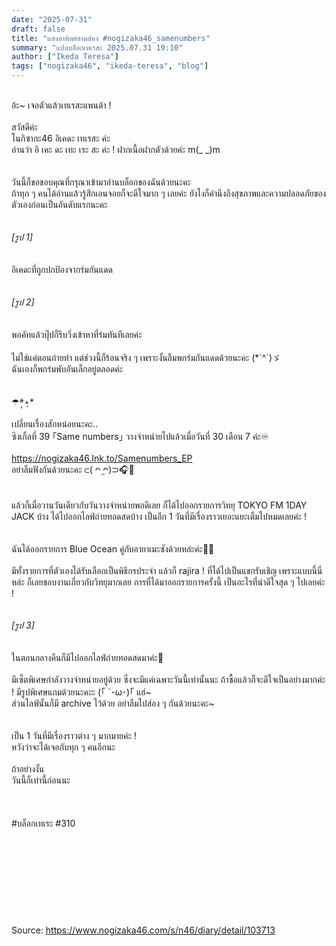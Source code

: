 ```yaml
---
date: "2025-07-31"
draft: false
title: "แสงอาทิตย์สาดส่อง #nogizaka46_samenumbers"
summary: "แปลบล็อกเทเรสะ 2025.07.31 19:10"
author: ["Ikeda Teresa"]
tags: ["nogizaka46", "ikeda-teresa", "blog"]
---
```


\
อ้ะ~ เจอตัวแล้วเทเรสะแพนด้า !\
\
สวัสดีค่ะ\
โนกิซากะ46 อิเคดะ เทเรสะ ค่ะ\
อ่านว่า อิ เคะ ดะ เทะ เระ สะ ค่ะ ! ฝากเนื้อฝากตัวด้วยค่ะ m(\_ \_)m\
\
\
วันนี้ก็ขอขอบคุณที่กรุณาเข้ามาอ่านบล็อกของฉันด้วยนะคะ\
ถ้าทุก ๆ คนได้อ่านแล้วรู้สึกเอนจอยก็จะดีใจมาก ๆ เลยค่ะ ยังไงก็คำนึงถึงสุขภาพและความปลอดภัยของตัวเองก่อนเป็นอันดับแรกนะคะ\
\
\
_[รูป 1]_\
\
\
อิเคดะที่ถูกปกป้องจากร่มกันแดด\
\
\
_[รูป 2]_\
\
\
พอคัทแล้วปุ๊ปก็รีบวิ่งเข้าหาที่ร่มทันทีเลยค่ะ\
\
ไม่ใช่แค่ตอนถ่ายทำ แต่ช่วงนี้ก็ร้อนจริง ๆ เพราะงั้นลืมพกร่มกันแดดด้วยนะคะ (\*´^\`)ゞ\
ฉันเองก็พกร่มพับอันเล็กอยู่ตลอดค่ะ\
\
\
☂︎\*̣̩⋆̩\*\
\
เปลี่ยนเรื่องสักหน่อยนะคะ..\
ซิงเกิ้ลที่ 39 ｢Same numbers｣ วางจำหน่ายไปแล้วเมื่อวันที่ 30 เดือน 7 ค่ะ♾️\
\
<https://nogizaka46.lnk.to/Samenumbers_EP>\
อย่าลืมฟังกันด้วยนะคะ ⊂( ᴖ ̫ᴖ)⊃🎧🤍\
\
\
แล้วก็เมื่อวานวันเดียวกับวันวางจำหน่ายพอดีเลย ก็ได้ไปออกรายการวิทยุ TOKYO FM 1DAY JACK บ้าง ได้ไปออกไลฟ์ถ่ายทอดสดบ้าง เป็นอีก 1 วันที่มีเรื่องราวเยอะแยะเต็มไปหมดเลยค่ะ !\
\
\
ฉันได้ออกรายการ Blue Ocean คู่กับอายาเมะซังด้วยหล่ะค่ะ🌊🤍\
\
มีทั้งรายการที่ตัวเองได้รับเลือกเป็นพิธีกรประจำ แล้วก็ rajira ! ที่ได้ไปเป็นแขกรับเชิญ เพราะแบบนี้นี่หล่ะ ก็เลยชอบงานเกี่ยวกับวิทยุมากเลย การที่ได้มาออกรายการครั้งนี้ เป็นอะไรที่น่าดีใจสุด ๆ ไปเลยค่ะ !\
\
\
_[รูป 3]_\
\
\
ในตอนกลางคืนก็มีไปออกไลฟ์ถ่ายทอดสดมาค่ะ🦪\
\
มีเซ็ตพิเศษกำลังวางจำหน่ายอยู่ด้วย ซึ่งจะมีแค่เฉพาะวันนี้เท่านั้นนะ ถ้าซื้อแล้วก็จะดีใจเป็นอย่างมากค่ะ ! มีรูปพิเศษแถมด้วยนะคะะ (｢ \`･ω･)｢ แฮ่~\
ส่วนไลฟ์นั้นก็มี archive ไว้ด้วย อย่าลืมไปส่อง ๆ กันด้วยนะคะ~\
\
\
เป็น 1 วันที่มีเรื่องราวต่าง ๆ มากมายค่ะ !\
หวังว่าจะได้เจอกับทุก ๆ คนอีกนะ\
\
ถ้าอย่างงั้น\
วันนี้ก็เท่านี้ก่อนนะ\
\
\
\
\#บล็อกเทเระ \#310
\
\
\
\
\
\
\
\
\
\
Source: <https://www.nogizaka46.com/s/n46/diary/detail/103713>
